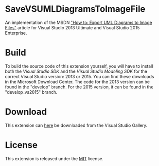 SaveVSUMLDiagramsToImageFile
============================

An implementation of the MSDN ["How to: Export UML Diagrams to Image Files"](http://msdn.microsoft.com/en-us/library/ff469815.aspx) article for Visual Studio 2013 Ultimate and Visual Studio 2015 Enterprise.

# Build #
To build the source code of this extension yourself, you will have to install both the *Visual Studio SDK* and the *Visual Studio Modeling SDK* for the correct Visual Studio version: 2013 or 2015. You can find these downloads in the Microsoft Download Center. The code for the 2013 version can be found in the "develop" branch. For the 2015 version, it can be found in the "develop_vs2015" branch.

# Download #
This extension can [here](http://visualstudiogallery.msdn.microsoft.com/f13d917d-0e67-4f3e-bdb7-d08046553951) be downloaded from the Visual Studio Gallery.

# License #
This extension is released under the [MIT](https://github.com/bwstaal/SaveVSUMLDiagramsToImageFile/blob/develop/LICENSE.txt) license.